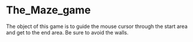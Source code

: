 # The_Maze_game

The object of this game is to guide the mouse cursor through the start area and get to the end area. Be sure to avoid the walls.

